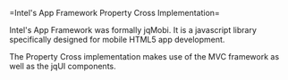 =Intel's App Framework Property Cross Implementation=

Intel's App Framework was formally jqMobi. It is a javascript library specifically designed for mobile HTML5 app development.

The Property Cross implementation makes use of the MVC framework as well as the jqUI components.